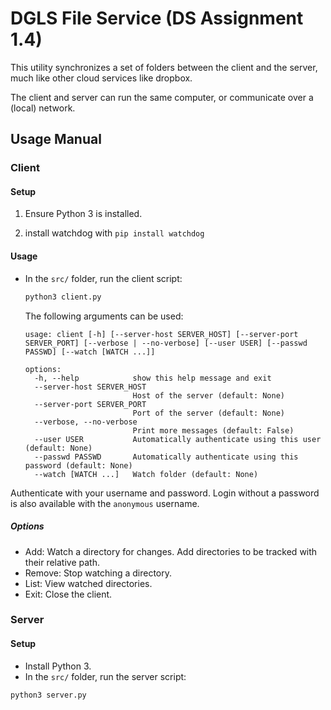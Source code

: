 # DGLS File Service (DS Assignment 1.4)

This utility synchronizes a set of folders between the client and the server, much like other cloud services like
dropbox.

The client and server can run the same computer, or communicate over a (local) network.

## Usage Manual

### Client

#### Setup

1. Ensure Python 3 is installed.

2. install watchdog with ``pip install watchdog``

#### Usage

- In the `src/` folder, run the client script:

   ```bash
   python3 client.py
   ```
  
  The following arguments can be used:

    ```
    usage: client [-h] [--server-host SERVER_HOST] [--server-port SERVER_PORT] [--verbose | --no-verbose] [--user USER] [--passwd PASSWD] [--watch [WATCH ...]]
    
    options:
      -h, --help            show this help message and exit
      --server-host SERVER_HOST
                            Host of the server (default: None)
      --server-port SERVER_PORT
                            Port of the server (default: None)
      --verbose, --no-verbose
                            Print more messages (default: False)
      --user USER           Automatically authenticate using this user (default: None)
      --passwd PASSWD       Automatically authenticate using this password (default: None)
      --watch [WATCH ...]   Watch folder (default: None)
    ```

Authenticate with your username and password. Login without a password is also available with the `anonymous` username.

##### Options

- Add: Watch a directory for changes. Add directories to be tracked with their relative path.
- Remove: Stop watching a directory.
- List: View watched directories.
- Exit: Close the client.

### Server

#### Setup

- Install Python 3.
- In the `src/` folder, run the server script:

```bash
python3 server.py
```

